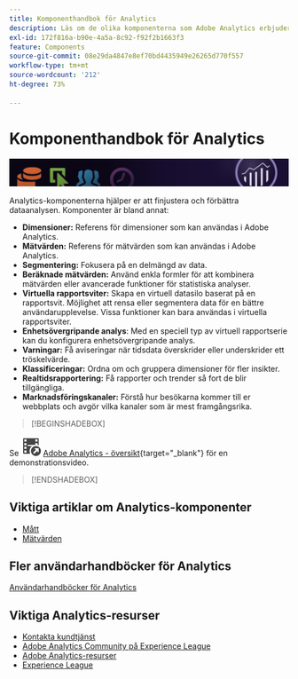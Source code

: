 ```yaml
---
title: Komponenthandbok för Analytics
description: Läs om de olika komponenterna som Adobe Analytics erbjuder.
exl-id: 172f816a-b90e-4a5a-8c92-f92f2b1663f3
feature: Components
source-git-commit: 08e29da4847e8ef70bd4435949e26265d770f557
workflow-type: tm+mt
source-wordcount: '212'
ht-degree: 73%

---
```


# Komponenthandbok för Analytics

![Banderoll](../../assets/doc_banner_components.png)

Analytics-komponenterna hjälper er att finjustera och förbättra dataanalysen. Komponenter är bland annat:

* **Dimensioner:** Referens för dimensioner som kan användas i Adobe Analytics.
* **Mätvärden:** Referens för mätvärden som kan användas i Adobe Analytics.
* **Segmentering:** Fokusera på en delmängd av data.
* **Beräknade mätvärden:** Använd enkla formler för att kombinera mätvärden eller avancerade funktioner för statistiska analyser.
* **Virtuella rapportsviter:** Skapa en virtuell datasilo baserat på en rapportsvit. Möjlighet att rensa eller segmentera data för en bättre användarupplevelse. Vissa funktioner kan bara användas i virtuella rapportsviter.
* **Enhetsövergripande analys**: Med en speciell typ av virtuell rapportserie kan du konfigurera enhetsövergripande analys.
* **Varningar:** Få aviseringar när tidsdata överskrider eller underskrider ett tröskelvärde.
* **Klassificeringar:** Ordna om och gruppera dimensioner för fler insikter.
* **Realtidsrapportering:** Få rapporter och trender så fort de blir tillgängliga.
* **Marknadsföringskanaler:** Förstå hur besökarna kommer till er webbplats och avgör vilka kanaler som är mest framgångsrika.


>[!BEGINSHADEBOX]

Se ![VideoCheckedOut](/help/assets/icons/VideoCheckedOut.svg) [Adobe Analytics - översikt](https://video.tv.adobe.com/v/27429?quality=12&learn=on){target="_blank"} för en demonstrationsvideo.

>[!ENDSHADEBOX]


## Viktiga artiklar om Analytics-komponenter

* [Mått](dimensions/overview.md)
* [Mätvärden](metrics/overview.md)

## Fler användarhandböcker för Analytics

[Användarhandböcker för Analytics](https://experienceleague.adobe.com/docs/analytics.html?lang=sv-SE)

## Viktiga Analytics-resurser

* [Kontakta kundtjänst](https://experienceleague.adobe.com/sv?support-solution=Analytics&amp;lang=sv#support)
* [Adobe Analytics Community på Experience League](https://experienceleaguecommunities.adobe.com/t5/adobe-analytics/ct-p/adobe-analytics-community)
* [Adobe Analytics-resurser](https://experienceleaguecommunities.adobe.com/t5/adobe-analytics-discussions/adobe-analytics-resources/m-p/276666)
* [Experience League](https://landing.adobe.com/experience-league/)
